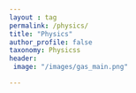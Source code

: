 ```yaml
---
layout : tag
permalink: /physics/
title: "Physics"
author_profile: false
taxonomy: Physicss
header:
 image: "/images/gas_main.png"

---
```

